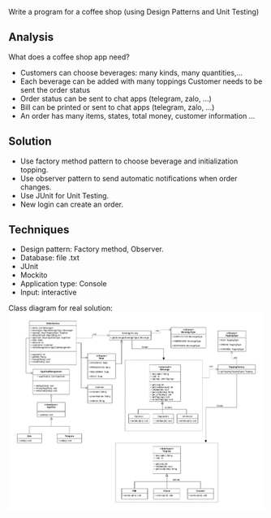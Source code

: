 Write a program for a coffee shop (using Design Patterns and Unit Testing)

## Analysis

What does a coffee shop app need?

- Customers can choose beverages: many kinds, many quantities,...
- Each beverage can be added with many toppings
  Customer needs to be sent the order status
- Order status can be sent to chat apps (telegram, zalo, ...)
- Bill can be printed or sent to chat apps (telegram, zalo, ...)
- An order has many items, states, total money, customer information
  ...

## Solution

- Use factory method pattern to choose beverage and initialization topping.
- Use observer pattern to send automatic notifications when order changes.
- Use JUnit for Unit Testing.
- New login can create an order.

## Techniques

- Design pattern: Factory method, Observer.
- Database: file .txt
- JUnit
- Mockito
- Application type: Console
- Input: interactive

Class diagram for real solution:
![diagram](class-diagram.png)
